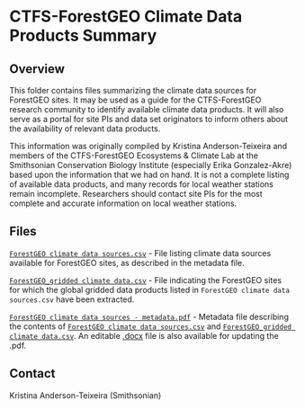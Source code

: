 # CTFS-ForestGEO Climate Data Products Summary

## Overview

This folder contains files summarizing the climate data sources for ForestGEO sites. It may be used as a guide for the CTFS-ForestGEO research community to identify available climate data products. It will also serve as a portal for site PIs and data set originators to inform others about the availability of relevant data products.

This information was originally compiled by Kristina Anderson-Teixeira and members of the CTFS-ForestGEO Ecosystems & Climate Lab at the Smithsonian Conservation Biology Institute (especially Erika Gonzalez-Akre) based upon the information that we had on hand. It is not a complete listing of available data products, and many records for local weather stations remain incomplete. Researchers should contact site PIs for the most complete and accurate information on local weather stations.

## Files
[`ForestGEO climate data sources.csv`](https://github.com/forestgeo/Climate/blob/master/Data_Products_Summary/ForestGEO%20climate%20data%20sources.csv) - File listing climate data sources available for ForestGEO sites, as described in the metadata file.

[`ForestGEO_gridded climate data.csv`](https://github.com/forestgeo/Climate/blob/master/Data_Products_Summary/ForestGEO_gridded%20climate%20data.csv) - File indicating the ForestGEO sites for which the global gridded data products listed in `ForestGEO climate data sources.csv` have been extracted. 

[`ForestGEO climate data sources - metadata.pdf`](https://github.com/forestgeo/Climate/blob/master/Data_Products_Summary/ForestGEO%20climate%20data%20sources%20-%20metadata.pdf) - Metadata file describing the contents of [`ForestGEO climate data sources.csv`](https://github.com/forestgeo/Climate/blob/master/Data_Products_Summary/ForestGEO%20climate%20data%20sources.csv)  and [`ForestGEO_gridded climate data.csv`](https://github.com/forestgeo/Climate/blob/master/Data_Products_Summary/ForestGEO_gridded%20climate%20data.csv). An editable [.docx](https://github.com/forestgeo/Climate/blob/master/Data_Products_Summary/ForestGEO%20climate%20data%20sources%20-%20metadata.docx) file is also available for updating the .pdf.

## Contact 
Kristina Anderson-Teixeira (Smithsonian)
